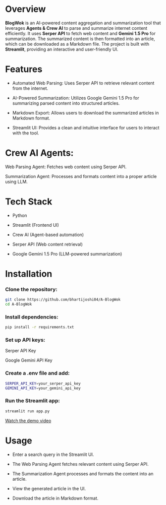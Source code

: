 
# Overview

**BlogWok** is an AI-powered content aggregation and summarization tool that leverages **Agents & Crew AI** to parse and summarize internet content efficiently. It uses **Serper API** to fetch web content and **Gemini 1.5 Pro** for summarization. The summarized content is then formatted into an article, which can be downloaded as a Markdown file. The project is built with **Streamlit**, providing an interactive and user-friendly UI.

# Features

- Automated Web Parsing: Uses Serper API to retrieve relevant content from the internet.

- AI-Powered Summarization: Utilizes Google Gemini 1.5 Pro for summarizing parsed content into structured articles.

- Markdown Export: Allows users to download the summarized articles in Markdown format.

- Streamlit UI: Provides a clean and intuitive interface for users to interact with the tool.

# Crew AI Agents:

Web Parsing Agent: Fetches web content using Serper API.

Summarization Agent: Processes and formats content into a proper article using LLM.

# Tech Stack

- Python

- Streamlit (Frontend UI)

- Crew AI (Agent-based automation)

- Serper API (Web content retrieval)

- Google Gemini 1.5 Pro (LLM-powered summarization)

# Installation

### Clone the repository:

```bash
git clone https://github.com/bhartijoshi04/A-BlogWok
cd A-BlogWok 
```

### Install dependencies:

```bash
pip install -r requirements.txt
```

### Set up API keys:

Serper API Key

Google Gemini API Key

### Create a .env file and add:

```bash
SERPER_API_KEY=your_serper_api_key
GEMINI_API_KEY=your_gemini_api_key
```

### Run the Streamlit app:

```bash
streamlit run app.py
```
[Watch the demo video](https://github.com/bhartijoshi04/A-BlogWok/blob/main/file/DEMO.mp4?raw=true)

# Usage

- Enter a search query in the Streamlit UI.

- The Web Parsing Agent fetches relevant content using Serper API.

- The Summarization Agent processes and formats the content into an article.

- View the generated article in the UI.

- Download the article in Markdown format.

